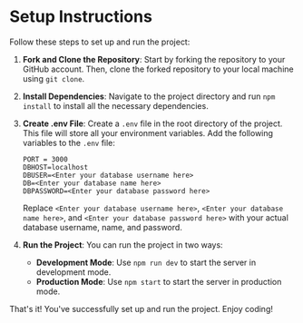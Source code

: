 # Setup Instructions

Follow these steps to set up and run the project:

1. **Fork and Clone the Repository**: Start by forking the repository to your GitHub account. Then, clone the forked repository to your local machine using `git clone`.

2. **Install Dependencies**: Navigate to the project directory and run `npm install` to install all the necessary dependencies.

3. **Create .env File**: Create a `.env` file in the root directory of the project. This file will store all your environment variables. Add the following variables to the `.env` file:

   ```plaintext
   PORT = 3000
   DBHOST=localhost
   DBUSER=<Enter your database username here>
   DB=<Enter your database name here>
   DBPASSWORD=<Enter your database password here>
   ```

   Replace `<Enter your database username here>`, `<Enter your database name here>`, and `<Enter your database password here>` with your actual database username, name, and password.

4. **Run the Project**: You can run the project in two ways:
   - **Development Mode**: Use `npm run dev` to start the server in development mode.
   - **Production Mode**: Use `npm start` to start the server in production mode.

That's it! You've successfully set up and run the project. Enjoy coding!

